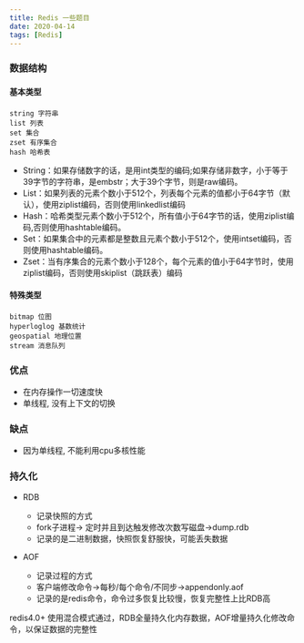 ```yaml
---
title: Redis 一些题目
date: 2020-04-14
tags: [Redis]
---
```



### 数据结构

#### 基本类型

    string 字符串
    list 列表
    set 集合
    zset 有序集合
    hash 哈希表

- String：如果存储数字的话，是用int类型的编码;如果存储非数字，小于等于39字节的字符串，是embstr；大于39个字节，则是raw编码。
- List：如果列表的元素个数小于512个，列表每个元素的值都小于64字节（默认），使用ziplist编码，否则使用linkedlist编码
- Hash：哈希类型元素个数小于512个，所有值小于64字节的话，使用ziplist编码,否则使用hashtable编码。
- Set：如果集合中的元素都是整数且元素个数小于512个，使用intset编码，否则使用hashtable编码。
- Zset：当有序集合的元素个数小于128个，每个元素的值小于64字节时，使用ziplist编码，否则使用skiplist（跳跃表）编码


#### 特殊类型

    bitmap 位图
    hyperloglog 基数统计
    geospatial 地理位置
    stream 消息队列


### 优点
 - 在内存操作一切速度快
 - 单线程, 没有上下文的切换


### 缺点
 - 因为单线程, 不能利用cpu多核性能
 
 
### 持久化

- RDB 
   - 记录快照的方式
   - fork子进程-> 定时并且到达触发修改次数写磁盘->dump.rdb
   - 记录的是二进制数据，快照恢复舒服快，可能丢失数据
    
- AOF
    - 记录过程的方式
    - 客户端修改命令->每秒/每个命令/不同步->appendonly.aof
    - 记录的是redis命令，命令过多恢复比较慢，恢复完整性上比RDB高
    
redis4.0+ 使用混合模式通过，RDB全量持久化内存数据，AOF增量持久化修改命令，以保证数据的完整性